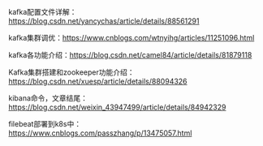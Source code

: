 kafka配置文件详解：https://blog.csdn.net/yancychas/article/details/88561291

kafka集群调优：https://www.cnblogs.com/wtnyihg/articles/11251096.html

kafka各功能介绍：https://blog.csdn.net/camel84/article/details/81879118

Kafka集群搭建和zookeeper功能介绍：https://blog.csdn.net/xuesp/article/details/88094326

kibana命令，文章结尾：https://blog.csdn.net/weixin_43947499/article/details/84942329

filebeat部署到k8s中：https://www.cnblogs.com/passzhang/p/13475057.html

